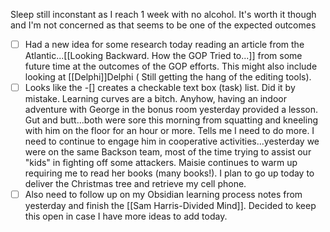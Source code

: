 Sleep still inconstant as I reach 1 week with no alcohol. It's worth it though and I'm not concerned as that seems to be one of the expected outcomes
- [ ] Had a new idea for some research today reading an article from the Atlantic...[[Looking Backward. How the GOP Tried to...]] from some future time at the outcomes of the GOP efforts. This might also include looking at  [[Delphi]]Delphi ( Still getting the hang of the editing tools).
- [ ] Looks like the -[] creates a checkable text box (task) list. Did it by mistake.
Learning curves are a bitch.
Anyhow, having an indoor adventure with George in the bonus room yesterday provided a lesson. Gut and butt...both were sore this morning from squatting and kneeling with him on the floor for an hour or more. Tells me I need to do more. I need to continue to engage him in cooperative activities...yesterday we were on the same Backson team, most of the time trying to assist our "kids" in fighting off some attackers.
Maisie continues to warm up requiring me to read her books (many books!).
I plan to go up today to deliver the Christmas tree and retrieve my cell phone.
- [ ] Also need to follow up on my Obsidian learning process notes from yesterday and finish the [[Sam Harris-Divided Mind]].
Decided to keep this open in case I have more ideas to add today.
